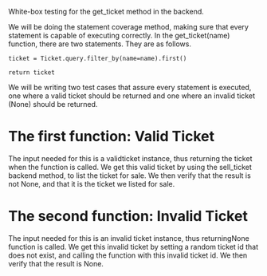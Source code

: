 ﻿White-box testing for the get_ticket method in the backend.

We will be doing the statement coverage method, making sure that every statement is capable of executing correctly. In the get_ticket(name) function, there are two statements. They are as follows.

<code>ticket = Ticket.query.filter_by(name=name).first()  
return ticket</code>

We will be writing two test cases that assure every statement is executed, one where a valid ticket should be returned and one where an invalid ticket (None) should be returned.

# The first function: Valid Ticket
The input needed for this is a validticket instance, thus returning the ticket when the function is called. We get this valid ticket by using the sell_ticket backend method, to list the ticket for sale.
We then verify that the result is not None, and that it is the ticket we listed for sale.

# The second function: Invalid Ticket
The input needed for this is an invalid ticket instance, thus returningNone function is called. We get this invalid ticket by setting a random ticket id that does not exist, and calling the function with this invalid ticket id.
We then verify that the result is  None.


